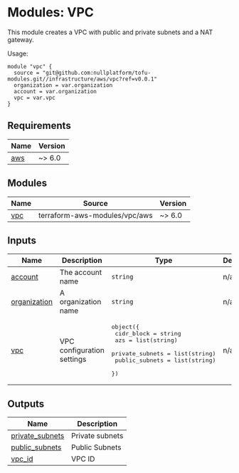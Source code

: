 # Modules: VPC

This module creates a VPC with public and private subnets and a NAT gateway.

Usage:


```
module "vpc" {
  source = "git@github.com:nullplatform/tofu-modules.git//infrastructure/aws/vpc?ref=v0.0.1"
  organization = var.organization
  account = var.organization
  vpc = var.vpc
}
```


<!-- BEGIN_TF_DOCS -->
## Requirements

| Name | Version |
|------|---------|
| <a name="requirement_aws"></a> [aws](#requirement\_aws) | ~> 6.0 |

## Modules

| Name | Source | Version |
|------|--------|---------|
| <a name="module_vpc"></a> [vpc](#module\_vpc) | terraform-aws-modules/vpc/aws | ~> 6.0 |

## Inputs

| Name | Description | Type | Default | Required |
|------|-------------|------|---------|:--------:|
| <a name="input_account"></a> [account](#input\_account) | The account name | `string` | n/a | yes |
| <a name="input_organization"></a> [organization](#input\_organization) | A organization name | `string` | n/a | yes |
| <a name="input_vpc"></a> [vpc](#input\_vpc) | VPC configuration settings | <pre>object({<br/>    cidr_block      = string<br/>    azs             = list(string)<br/>    private_subnets = list(string)<br/>    public_subnets  = list(string)<br/>  })</pre> | n/a | yes |

## Outputs

| Name | Description |
|------|-------------|
| <a name="output_private_subnets"></a> [private\_subnets](#output\_private\_subnets) | Private subnets |
| <a name="output_public_subnets"></a> [public\_subnets](#output\_public\_subnets) | Public Subnets |
| <a name="output_vpc_id"></a> [vpc\_id](#output\_vpc\_id) | VPC ID |
<!-- END_TF_DOCS -->